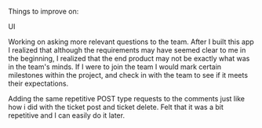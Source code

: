Things to improve on:

UI

Working on asking more relevant questions to the team. After I built this app I realized that although the requirements may have seemed clear to me in the beginning, I realized that the end product may not be exactly what was in the team's minds. If I were to join the team I would mark certain milestones within the project, and check in with the team to see if it meets their expectations. 

Adding the same repetitive POST type requests to the comments just like how i did with the ticket post and ticket delete. Felt that it was a bit repetitive and I can easily do it later.

